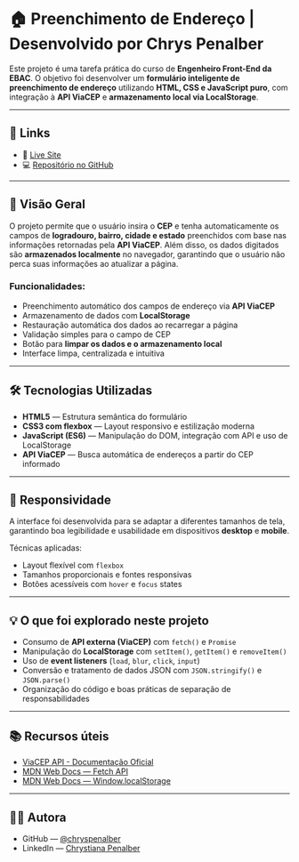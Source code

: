 # 🏠 Preenchimento de Endereço | Desenvolvido por Chrys Penalber

Este projeto é uma tarefa prática do curso de **Engenheiro Front-End da EBAC**.
O objetivo foi desenvolver um **formulário inteligente de preenchimento de endereço** utilizando **HTML, CSS e JavaScript puro**, com integração à **API ViaCEP** e **armazenamento local via LocalStorage**.

---

## 🔗 Links

* 🔴 [Live Site](https://chryspenalber.github.io/tarefa-7-web-api/)
* 💻 [Repositório no GitHub](https://chryspenalber.github.io/tarefa-7-web-api/)

---

## 📐 Visão Geral

O projeto permite que o usuário insira o **CEP** e tenha automaticamente os campos de **logradouro, bairro, cidade e estado** preenchidos com base nas informações retornadas pela **API ViaCEP**.
Além disso, os dados digitados são **armazenados localmente** no navegador, garantindo que o usuário não perca suas informações ao atualizar a página.

### Funcionalidades:

* Preenchimento automático dos campos de endereço via **API ViaCEP**
* Armazenamento de dados com **LocalStorage**
* Restauração automática dos dados ao recarregar a página
* Validação simples para o campo de CEP
* Botão para **limpar os dados e o armazenamento local**
* Interface limpa, centralizada e intuitiva

---

## 🛠️ Tecnologias Utilizadas

* **HTML5** — Estrutura semântica do formulário
* **CSS3 com flexbox** — Layout responsivo e estilização moderna
* **JavaScript (ES6)** — Manipulação do DOM, integração com API e uso de LocalStorage
* **API ViaCEP** — Busca automática de endereços a partir do CEP informado

---

## 📲 Responsividade

A interface foi desenvolvida para se adaptar a diferentes tamanhos de tela, garantindo boa legibilidade e usabilidade em dispositivos **desktop** e **mobile**.

Técnicas aplicadas:

* Layout flexível com `flexbox`
* Tamanhos proporcionais e fontes responsivas
* Botões acessíveis com `hover` e `focus` states

---

## 💡 O que foi explorado neste projeto

* Consumo de **API externa (ViaCEP)** com `fetch()` e `Promise`
* Manipulação do **LocalStorage** com `setItem()`, `getItem()` e `removeItem()`
* Uso de **event listeners** (`load`, `blur`, `click`, `input`)
* Conversão e tratamento de dados JSON com `JSON.stringify()` e `JSON.parse()`
* Organização do código e boas práticas de separação de responsabilidades

---

## 📚 Recursos úteis

* [ViaCEP API - Documentação Oficial](https://viacep.com.br/)
* [MDN Web Docs — Fetch API](https://developer.mozilla.org/pt-BR/docs/Web/API/Fetch_API)
* [MDN Web Docs — Window.localStorage](https://developer.mozilla.org/pt-BR/docs/Web/API/Window/localStorage)

---

## 👩‍💻 Autora

* GitHub — [@chryspenalber](https://github.com/chryspenalber)
* LinkedIn — [Chrystiana Penalber](https://www.linkedin.com/in/chrystiana-penalber/)
